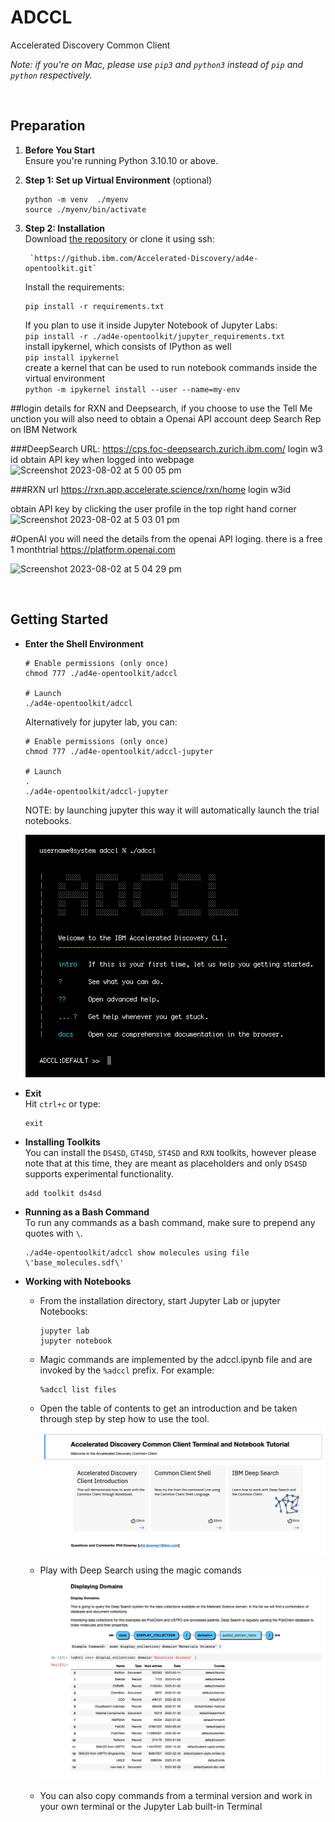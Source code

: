 # ADCCL

Accelerated Discovery Common Client<br>

_Note: if you're on Mac, please use `pip3` and `python3` instead of `pip` and `python` respectively._

<br>

## Preparation

1.  **Before You Start**<br>
    Ensure you're running Python 3.10.10 or above.

1.  **Step 1: Set up Virtual Environment** (optional)<br>

        python -m venv  ./myenv
        source ./myenv/bin/activate

1.  **Step 2: Installation**<br>
    Download [the repository](https://github.ibm.com/Phil-Downey1/adccl) or clone it using ssh:

         `https://github.ibm.com/Accelerated-Discovery/ad4e-opentoolkit.git`
     

    Install the requirements:

        pip install -r requirements.txt

    If you plan to use it inside Jupyter Notebook of Jupyter Labs:<br>
        `pip install -r ./ad4e-opentoolkit/jupyter_requirements.txt` <br>
    install ipykernel, which consists of IPython as well <br>
        `pip install ipykernel` <br>
    create a kernel that can be used to run notebook commands inside the virtual environment <br>
        `python -m ipykernel install --user --name=my-env`

##login details for RXN and Deepsearch, if you choose to use the Tell Me unction you will also need to obtain a Openai API account
deep Search Rep on IBM Network

###DeepSearch
URL: https://cps.foc-deepsearch.zurich.ibm.com/
login w3 id
obtain API key when logged into webpage
![Screenshot 2023-08-02 at 5 00 05 pm](https://media.github.ibm.com/user/225313/files/76807d43-262c-4ff0-969f-9086b15613ba)

###RXN
url  https://rxn.app.accelerate.science/rxn/home
login w3id

obtain API key by clicking the user profile in the top right hand corner
![Screenshot 2023-08-02 at 5 03 01 pm](https://media.github.ibm.com/user/225313/files/26d30714-f028-4f97-844c-82a434f9e0d8)


#OpenAI
you will need the details from the openai API loging. there is a free 1 monthtrial
https://platform.openai.com

![Screenshot 2023-08-02 at 5 04 29 pm](https://media.github.ibm.com/user/225313/files/50f34891-dd0f-4650-9548-45631606a0d1)

<br>

## Getting Started

-   **Enter the Shell Environment**

        # Enable permissions (only once)
        chmod 777 ./ad4e-opentoolkit/adccl

        # Launch
        ./ad4e-opentoolkit/adccl

    Alternatively for jupyter lab, you can:

        # Enable permissions (only once)
        chmod 777 ./ad4e-opentoolkit/adccl-jupyter

        # Launch
        .
        ./ad4e-opentoolkit/adccl-jupyter
    NOTE: by launching jupyter this way it will automatically launch the trial notebooks.
    <br>
      
    ![Landing](readme/screenshot-landing.png)

-   **Exit**<br>
    Hit `ctrl+c` or type:

        exit

-   **Installing Toolkits**<br>
    You can install the `DS4SD`, `GT4SD`, `ST4SD` and `RXN` toolkits, however please note that at this time, they are meant as placeholders and only `DS4SD` supports experimental functionality.

        add toolkit ds4sd

-   **Running as a Bash Command**<br>
    To run any commands as a bash command, make sure to prepend any quotes with `\`.

        ./ad4e-opentoolkit/adccl show molecules using file \'base_molecules.sdf\'

-   **Working with Notebooks**

    -   From the installation directory, start Jupyter Lab or jupyter Notebooks:

            jupyter lab
            jupyter notebook

    -   Magic commands are implemented by the adccl.ipynb file and are invoked by the `%adccl` prefix. For example:

            %adccl list files

    -   Open the table of contents to get an introduction and be taken through step by step how to use the tool.
        ![Notebook table of contents](readme/notebook-toc.png)

    -   Play with Deep Search using the magic comands
        ![Notebook DS4SD](readme/notebook-ds4sd.png)

    -   You can also copy commands from a terminal version and work in your own terminal or the Jupyter Lab built-in Terminal
